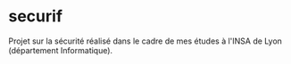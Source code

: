 securif
=======

Projet sur la sécurité réalisé dans le cadre de mes études à l'INSA de Lyon (département Informatique).
